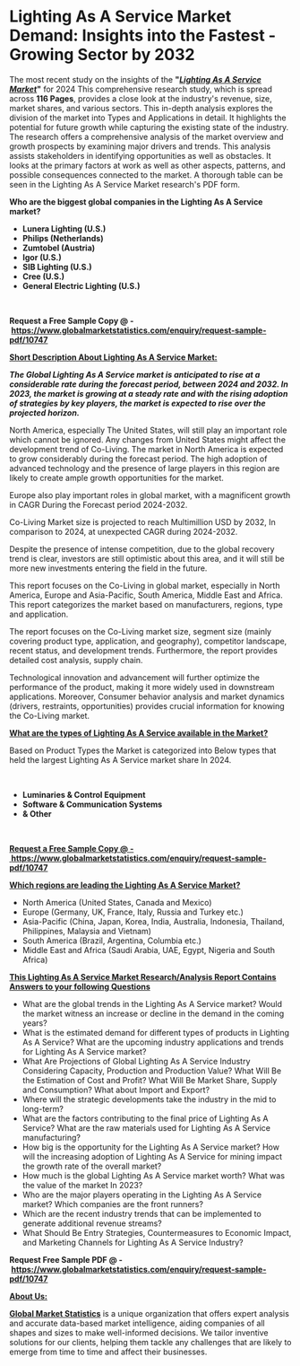 <h1>Lighting As A Service Market Demand: Insights into the Fastest - Growing Sector by 2032</h1>
<p>The most recent study on the insights of the <strong>"</strong><a href="https://www.globalmarketstatistics.com/market-reports/lighting-as-a-service-market-10747"><strong><em>Lighting As A Service Market</em></strong></a><strong>"</strong>&nbsp;for 2024 This comprehensive research study, which is spread across <strong>116 Pages</strong>, provides a close look at the industry's revenue, size, market shares, and various sectors. This in-depth analysis explores the division of the market into Types and Applications in detail. It highlights the potential for future growth while capturing the existing state of the industry. The research offers a comprehensive analysis of the market overview and growth prospects by examining major drivers and trends. This analysis assists stakeholders in identifying opportunities as well as obstacles. It looks at the primary factors at work as well as other aspects, patterns, and possible consequences connected to the market. A thorough table can be seen in the Lighting As A Service Market research's PDF form.</p>
<p><strong>Who are the biggest global companies in the Lighting As A Service market?<br /></strong></p>
<ul>
<li><strong>Lunera Lighting (U.S.)</strong></li>
<li><strong>Philips (Netherlands)</strong></li>
<li><strong>Zumtobel (Austria)</strong></li>
<li><strong>Igor (U.S.)</strong></li>
<li><strong>SIB Lighting (U.S.)</strong></li>
<li><strong>Cree (U.S.)</strong></li>
<li><strong>General Electric Lighting (U.S.)</strong></li>
</ul>
<p>&nbsp;</p>
<p><strong>Request a Free Sample Copy @ -&nbsp;</strong><a href="https://www.globalmarketstatistics.com/enquiry/request-sample-pdf/10747"><strong>https://www.globalmarketstatistics.com/enquiry/request-sample-pdf/10747</strong></a></p>
<p><strong><u>Short Description About Lighting As A Service Market:</u></strong></p>
<p><strong><em>The Global Lighting As A Service market is anticipated to rise at a considerable rate during the forecast period, between 2024 and 2032. In 2023, the market is growing at a steady rate and with the rising adoption of strategies by key players, the market is expected to rise over the projected horizon.</em></strong></p>
<p>North America, especially The United States, will still play an important role which cannot be ignored. Any changes from United States might affect the development trend of Co-Living. The market in North America is expected to grow considerably during the forecast period. The high adoption of advanced technology and the presence of large players in this region are likely to create ample growth opportunities for the market.</p>
<p>Europe also play important roles in global market, with a magnificent growth in CAGR During the Forecast period 2024-2032.</p>
<p>Co-Living Market size is projected to reach Multimillion USD by 2032, In comparison to 2024, at unexpected CAGR during 2024-2032.</p>
<p>Despite the presence of intense competition, due to the global recovery trend is clear, investors are still optimistic about this area, and it will still be more new investments entering the field in the future.</p>
<p>This report focuses on the Co-Living in global market, especially in North America, Europe and Asia-Pacific, South America, Middle East and Africa. This report categorizes the market based on manufacturers, regions, type and application.</p>
<p>The report focuses on the Co-Living market size, segment size (mainly covering product type, application, and geography), competitor landscape, recent status, and development trends. Furthermore, the report provides detailed cost analysis, supply chain.</p>
<p>Technological innovation and advancement will further optimize the performance of the product, making it more widely used in downstream applications. Moreover, Consumer behavior analysis and market dynamics (drivers, restraints, opportunities) provides crucial information for knowing the Co-Living market.</p>
<p><strong><u>What are the types of Lighting As A Service available in the Market?</u></strong></p>
<p>Based on Product Types the Market is categorized into Below types that held the largest Lighting As A Service market share In 2024.</p>
<p>&nbsp;</p>
<ul>
<li><strong>Luminaries &amp; Control Equipment</strong></li>
<li><strong>Software &amp; Communication Systems</strong></li>
<li><strong>&amp; Other</strong></li>
</ul>
<p>&nbsp;</p>
<p><strong><u>Request a Free Sample Copy @ -&nbsp;</u></strong><a href="https://www.globalmarketstatistics.com/enquiry/request-sample-pdf/10747"><strong>https://www.globalmarketstatistics.com/enquiry/request-sample-pdf/10747</strong></a></p>
<p><strong><u>Which regions are leading the Lighting As A Service Market?</u></strong></p>
<ul>
<li>North America (United States, Canada and Mexico)</li>
<li>Europe (Germany, UK, France, Italy, Russia and Turkey etc.)</li>
<li>Asia-Pacific (China, Japan, Korea, India, Australia, Indonesia, Thailand, Philippines, Malaysia and Vietnam)</li>
<li>South America (Brazil, Argentina, Columbia etc.)</li>
<li>Middle East and Africa (Saudi Arabia, UAE, Egypt, Nigeria and South Africa)</li>
</ul>
<p><strong><u>This Lighting As A Service Market Research/Analysis Report Contains Answers to your following Questions</u></strong></p>
<ul>
<li>What are the global trends in the Lighting As A Service market? Would the market witness an increase or decline in the demand in the coming years?</li>
<li>What is the estimated demand for different types of products in Lighting As A Service? What are the upcoming industry applications and trends for Lighting As A Service market?</li>
<li>What Are Projections of Global Lighting As A Service Industry Considering Capacity, Production and Production Value? What Will Be the Estimation of Cost and Profit? What Will Be Market Share, Supply and Consumption? What about Import and Export?</li>
<li>Where will the strategic developments take the industry in the mid to long-term?</li>
<li>What are the factors contributing to the final price of Lighting As A Service? What are the raw materials used for Lighting As A Service manufacturing?</li>
<li>How big is the opportunity for the Lighting As A Service market? How will the increasing adoption of Lighting As A Service for mining impact the growth rate of the overall market?</li>
<li>How much is the global Lighting As A Service market worth? What was the value of the market In 2023?</li>
<li>Who are the major players operating in the Lighting As A Service market? Which companies are the front runners?</li>
<li>Which are the recent industry trends that can be implemented to generate additional revenue streams?</li>
<li>What Should Be Entry Strategies, Countermeasures to Economic Impact, and Marketing Channels for Lighting As A Service Industry?</li>
</ul>
<p><strong>Request Free Sample PDF @ -&nbsp;</strong><a href="https://www.globalmarketstatistics.com/enquiry/request-sample-pdf/10747"><strong>https://www.globalmarketstatistics.com/enquiry/request-sample-pdf/10747</strong></a></p>
<p><strong><u>About Us:</u></strong></p>
<p><a href="https://www.globalmarketstatistics.com/enquiry/request-sample-pdf/10747"><strong>Global Market Statistics</strong></a>&nbsp;is a unique organization that offers expert analysis and accurate data-based market intelligence, aiding companies of all shapes and sizes to make well-informed decisions. We tailor inventive solutions for our clients, helping them tackle any challenges that are likely to emerge from time to time and affect their businesses.</p>